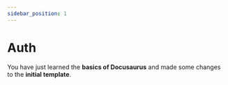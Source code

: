 ```yaml
---
sidebar_position: 1
---
```


# Auth

You have just learned the **basics of Docusaurus** and made some changes to the **initial template**.
